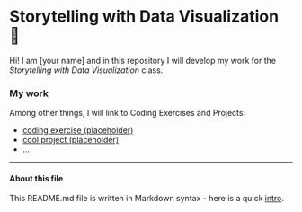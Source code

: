 # Storytelling with Data Visualization 🦕

Hi! I am [your name] and in this repository I will develop my work for the *Storytelling with Data Visualization* class.  

### My work

Among other things, I will link to Coding Exercises and Projects:

- [coding exercise (placeholder)](coding-exercises/placeholder)
- [cool project (placeholder)](projects/placeholder)
- ...


---
#### About this file
This README.md file is written in Markdown syntax - here is a quick [intro](https://guides.github.com/features/mastering-markdown/).
